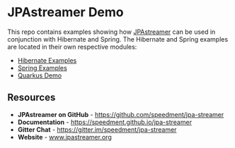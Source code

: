 # JPAstreamer Demo

This repo contains examples showing how [JPAstreamer](https://github.com/speedment/jpa-streamer) can be used in conjunction
with Hibernate and Spring. The Hibernate and Spring examples are located in their own respective modules:

* [Hibernate Examples](hibernate)
* [Spring Examples](spring)
* [Quarkus Demo](quarkus)

## Resources
- **JPAstreamer on GitHub** - https://github.com/speedment/jpa-streamer
- **Documentation** - https://speedment.github.io/jpa-streamer
- **Gitter Chat** - https://gitter.im/speedment/jpa-streamer
- **Website** - www.jpastreamer.org


